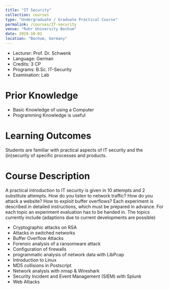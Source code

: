 ```yaml
---
title: "IT Security"
collection: courses
type: "Undergraduate / Graduate Practical Course"
permalink: /courses/IT-security
venue: "Ruhr University Bochum"
date: 2019-10-01
location: "Bochum, Germany"
---
```


* Lecturer: Prof. Dr. Schwenk
* Language: German
* Credits: 3 CP
* Programs: B.Sc. IT-Security
* Examination: Lab

Prior Knowledge
=====

* Basic Knowledge of using a Computer
* Programming Knowledge is useful

Learning Outcomes
=====

Students are familiar with practical aspects of IT security and the (in)security of specific processes and products.

Course Description
======

A practical introduction to IT security is given in 10 attempts and 2 substitute attempts.
How do you listen to network traffic?
How do you attack a website?
How to exploit buffer overflows?
Each experiment is described in detailed instructions, which must be prepared in advance.
For each topic an experiment evaluation has to be handed in.
The topics currently include (adaptions due to current developments are possible)

* Cryptographic attacks on RSA
* Attacks in switched networks
* Buffer Overflow Attacks
* Forensic analysis of a ransomware attack
* Configuration of firewalls
* programmatic analysis of network data with LibPcap
* Introduction to Linux
* MD5 collisions in Postscript
* Network analysis with nmap & Wireshark
* Security Incident and Event Management (SIEM) with Splunk
* Web Attacks
